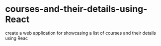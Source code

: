 # courses-and-their-details-using-React
create a web application for showcasing a list of courses and their details using Reac
